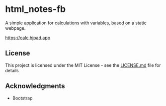 # html_notes-fb

A simple application for calculations with variables, based on a static webpage.

https://calc.hjpad.app

## License

This project is licensed under the MIT License - see the [LICENSE.md](LICENSE.md) file for details

## Acknowledgments

- Bootstrap
